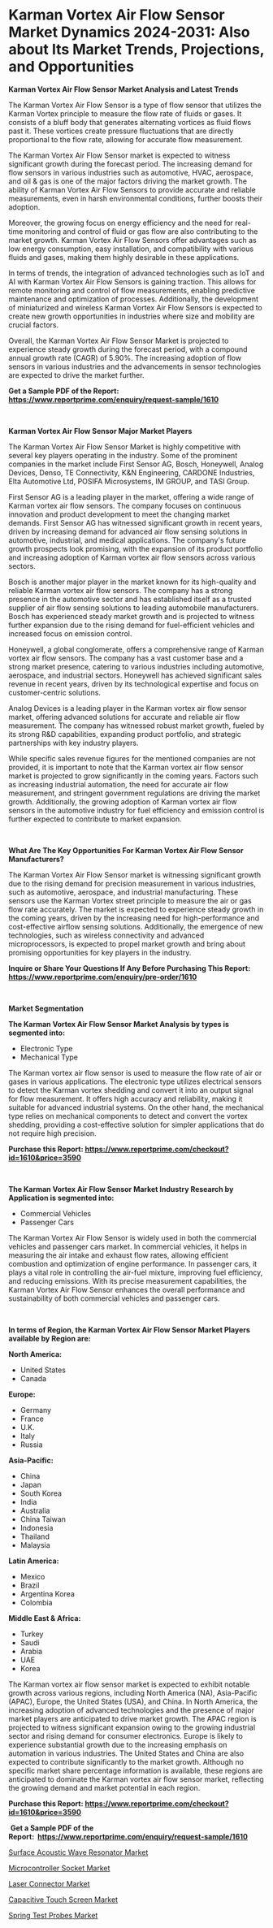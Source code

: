<p><h1>Karman Vortex Air Flow Sensor Market Dynamics 2024-2031: Also about Its Market Trends, Projections, and Opportunities</h1></p><p><strong>Karman Vortex Air Flow Sensor Market Analysis and Latest Trends</strong></p>
<p><p>The Karman Vortex Air Flow Sensor is a type of flow sensor that utilizes the Karman Vortex principle to measure the flow rate of fluids or gases. It consists of a bluff body that generates alternating vortices as fluid flows past it. These vortices create pressure fluctuations that are directly proportional to the flow rate, allowing for accurate flow measurement.</p><p>The Karman Vortex Air Flow Sensor market is expected to witness significant growth during the forecast period. The increasing demand for flow sensors in various industries such as automotive, HVAC, aerospace, and oil & gas is one of the major factors driving the market growth. The ability of Karman Vortex Air Flow Sensors to provide accurate and reliable measurements, even in harsh environmental conditions, further boosts their adoption.</p><p>Moreover, the growing focus on energy efficiency and the need for real-time monitoring and control of fluid or gas flow are also contributing to the market growth. Karman Vortex Air Flow Sensors offer advantages such as low energy consumption, easy installation, and compatibility with various fluids and gases, making them highly desirable in these applications.</p><p>In terms of trends, the integration of advanced technologies such as IoT and AI with Karman Vortex Air Flow Sensors is gaining traction. This allows for remote monitoring and control of flow measurements, enabling predictive maintenance and optimization of processes. Additionally, the development of miniaturized and wireless Karman Vortex Air Flow Sensors is expected to create new growth opportunities in industries where size and mobility are crucial factors.</p><p>Overall, the Karman Vortex Air Flow Sensor Market is projected to experience steady growth during the forecast period, with a compound annual growth rate (CAGR) of 5.90%. The increasing adoption of flow sensors in various industries and the advancements in sensor technologies are expected to drive the market further.</p></p>
<p><strong>Get a Sample PDF of the Report:&nbsp; <a href="https://www.reportprime.com/enquiry/request-sample/1610">https://www.reportprime.com/enquiry/request-sample/1610</a></strong></p>
<p>&nbsp;</p>
<p><strong>Karman Vortex Air Flow Sensor Major Market Players</strong></p>
<p><p>The Karman Vortex Air Flow Sensor Market is highly competitive with several key players operating in the industry. Some of the prominent companies in the market include First Sensor AG, Bosch, Honeywell, Analog Devices, Denso, TE Connectivity, K&N Engineering, CARDONE Industries, Elta Automotive Ltd, POSIFA Microsystems, IM GROUP, and TASI Group.</p><p>First Sensor AG is a leading player in the market, offering a wide range of Karman vortex air flow sensors. The company focuses on continuous innovation and product development to meet the changing market demands. First Sensor AG has witnessed significant growth in recent years, driven by increasing demand for advanced air flow sensing solutions in automotive, industrial, and medical applications. The company's future growth prospects look promising, with the expansion of its product portfolio and increasing adoption of Karman vortex air flow sensors across various sectors.</p><p>Bosch is another major player in the market known for its high-quality and reliable Karman vortex air flow sensors. The company has a strong presence in the automotive sector and has established itself as a trusted supplier of air flow sensing solutions to leading automobile manufacturers. Bosch has experienced steady market growth and is projected to witness further expansion due to the rising demand for fuel-efficient vehicles and increased focus on emission control.</p><p>Honeywell, a global conglomerate, offers a comprehensive range of Karman vortex air flow sensors. The company has a vast customer base and a strong market presence, catering to various industries including automotive, aerospace, and industrial sectors. Honeywell has achieved significant sales revenue in recent years, driven by its technological expertise and focus on customer-centric solutions.</p><p>Analog Devices is a leading player in the Karman vortex air flow sensor market, offering advanced solutions for accurate and reliable air flow measurement. The company has witnessed robust market growth, fueled by its strong R&D capabilities, expanding product portfolio, and strategic partnerships with key industry players.</p><p>While specific sales revenue figures for the mentioned companies are not provided, it is important to note that the Karman vortex air flow sensor market is projected to grow significantly in the coming years. Factors such as increasing industrial automation, the need for accurate air flow measurement, and stringent government regulations are driving the market growth. Additionally, the growing adoption of Karman vortex air flow sensors in the automotive industry for fuel efficiency and emission control is further expected to contribute to market expansion.</p></p>
<p>&nbsp;</p>
<p><strong>What Are The Key Opportunities For Karman Vortex Air Flow Sensor Manufacturers?</strong></p>
<p><p>The Karman Vortex Air Flow Sensor market is witnessing significant growth due to the rising demand for precision measurement in various industries, such as automotive, aerospace, and industrial manufacturing. These sensors use the Karman Vortex street principle to measure the air or gas flow rate accurately. The market is expected to experience steady growth in the coming years, driven by the increasing need for high-performance and cost-effective airflow sensing solutions. Additionally, the emergence of new technologies, such as wireless connectivity and advanced microprocessors, is expected to propel market growth and bring about promising opportunities for key players in the industry.</p></p>
<p><strong>Inquire or Share Your Questions If Any Before Purchasing This Report: <a href="https://www.reportprime.com/enquiry/pre-order/1610">https://www.reportprime.com/enquiry/pre-order/1610</a></strong></p>
<p>&nbsp;</p>
<p><strong>Market Segmentation</strong></p>
<p><strong>The Karman Vortex Air Flow Sensor Market Analysis by types is segmented into:</strong></p>
<p><ul><li>Electronic Type</li><li>Mechanical Type</li></ul></p>
<p><p>The Karman vortex air flow sensor is used to measure the flow rate of air or gases in various applications. The electronic type utilizes electrical sensors to detect the Karman vortex shedding and convert it into an output signal for flow measurement. It offers high accuracy and reliability, making it suitable for advanced industrial systems. On the other hand, the mechanical type relies on mechanical components to detect and convert the vortex shedding, providing a cost-effective solution for simpler applications that do not require high precision.</p></p>
<p><strong>Purchase this Report:&nbsp;<a href="https://www.reportprime.com/checkout?id=1610&price=3590">https://www.reportprime.com/checkout?id=1610&price=3590</a></strong></p>
<p>&nbsp;</p>
<p><strong>The Karman Vortex Air Flow Sensor Market Industry Research by Application is segmented into:</strong></p>
<p><ul><li>Commercial Vehicles</li><li>Passenger Cars</li></ul></p>
<p><p>The Karman Vortex Air Flow Sensor is widely used in both the commercial vehicles and passenger cars market. In commercial vehicles, it helps in measuring the air intake and exhaust flow rates, allowing efficient combustion and optimization of engine performance. In passenger cars, it plays a vital role in controlling the air-fuel mixture, improving fuel efficiency, and reducing emissions. With its precise measurement capabilities, the Karman Vortex Air Flow Sensor enhances the overall performance and sustainability of both commercial vehicles and passenger cars.</p></p>
<p>&nbsp;</p>
<p><strong>In terms of Region, the Karman Vortex Air Flow Sensor Market Players available by Region are:</strong></p>
<p>
    <p> <strong> North America: </strong>
        <ul>
            <li>United States</li>
            <li>Canada</li>
        </ul>
        </p> 
    <p> <strong> Europe: </strong>
        <ul>
            <li>Germany</li>
            <li>France</li>
            <li>U.K.</li>
            <li>Italy</li>
            <li>Russia</li>
        </ul>
        </p> 
    <p> <strong> Asia-Pacific: </strong>
        <ul>
            <li>China</li>
            <li>Japan</li>
            <li>South Korea</li>
            <li>India</li>
            <li>Australia</li>
            <li>China Taiwan</li>
            <li>Indonesia</li>
            <li>Thailand</li>
            <li>Malaysia</li>
        </ul>
        </p> 
    <p> <strong> Latin America: </strong>
        <ul>
            <li>Mexico</li>
            <li>Brazil</li>
            <li>Argentina Korea</li>
            <li>Colombia</li>
        </ul>
        </p> 
    <p> <strong> Middle East & Africa: </strong>
        <ul>
            <li>Turkey</li>
            <li>Saudi</li>
            <li>Arabia</li>
            <li>UAE</li>
            <li>Korea</li>
        </ul>
    </p>
    </p>
<p><p>The Karman vortex air flow sensor market is expected to exhibit notable growth across various regions, including North America (NA), Asia-Pacific (APAC), Europe, the United States (USA), and China. In North America, the increasing adoption of advanced technologies and the presence of major market players are anticipated to drive market growth. The APAC region is projected to witness significant expansion owing to the growing industrial sector and rising demand for consumer electronics. Europe is likely to experience substantial growth due to the increasing emphasis on automation in various industries. The United States and China are also expected to contribute significantly to the market growth. Although no specific market share percentage information is available, these regions are anticipated to dominate the Karman vortex air flow sensor market, reflecting the growing demand and market potential in each region.</p></p>
<p><strong>Purchase this Report: <a href="https://www.reportprime.com/checkout?id=1610&price=3590">https://www.reportprime.com/checkout?id=1610&price=3590</a></strong></p>
<p>&nbsp;<strong>Get a Sample PDF of the Report:&nbsp;&nbsp;<a href="https://www.reportprime.com/enquiry/request-sample/1610">https://www.reportprime.com/enquiry/request-sample/1610</a></strong></p>
<p><strong></strong></p>
<p><p><a href="https://github.com/abbypearson7765/Market-Research-Report-List-2/blob/main/surface-acoustic-wave-resonator-market.md">Surface Acoustic Wave Resonator Market</a></p><p><a href="https://github.com/dziulagalemab/Market-Research-Report-List-2/blob/main/microcontroller-socket-market.md">Microcontroller Socket Market</a></p><p><a href="https://github.com/amae102299/Market-Research-Report-List-2/blob/main/laser-connector-market.md">Laser Connector Market</a></p><p><a href="https://github.com/jonneygiverf/Market-Research-Report-List-2/blob/main/capacitive-touch-screen-market.md">Capacitive Touch Screen Market</a></p><p><a href="https://github.com/prosalinda88/Market-Research-Report-List-2/blob/main/spring-test-probes-market.md">Spring Test Probes Market</a></p></p>